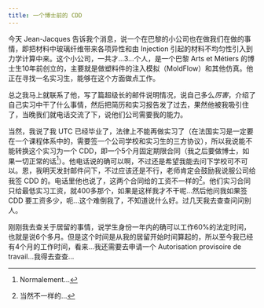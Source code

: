 ```yaml
---
title: 一个博士前的 CDD
---
```


今天 Jean-Jacques 告诉我个消息，说一个在巴黎的小公司也在做我们在做的事情，即把材料中玻璃纤维带来各项异性和由 Injection 引起的材料不均匀性引入到力学计算中来。这个小公司，一共才...3...个人，是一个巴黎 Arts et Métiers 的博士生10年前创立的，主要就是做塑料件的注入模拟（MoldFlow）和其他仿真。他正在寻找一名实习生，能够在这个方面做点工作。

总之我马上就联系了他，写了篇超级长的邮件说明情况，说自己多么*厉害*，介绍了自己实习中干了什么事情，然后把简历和实习报告发了过去，果然他被我吸引住了，当晚我们就电话交流了下，说他们公司需要我的能力。

当然，我说了我 UTC 已经毕业了，法律上不能再做实习了（在法国实习是一定要在一个课程体系中的，需要签一个公司学校和实习生的三方协议），所以我说能不能转换这个实习为一个 CDD，即一个5个月固定期限合同（我之后要做博士，如果一切正常的话[^1]）。他电话说的确可以啊，不过还是希望我能去问下学校可不可以。恩，我明天发封邮件问下，不过应该还是不行，老师肯定会鼓励我说服公司给我签 CDD 的。电话里他也说了，这两个合同给的工资不一样的[^2]。他们实习合同只给最低实习工资，就400多那个，如果是这样我才不干呢...然后他问我如果签 CDD 要工资多少，呃...这个难倒我了，不知道说什么好。过几天我去查查问问别人。

刚刚我去查关于居留的事情，说学生身份一年内的确可以工作60%的法定时间，也就是说6个多月。但是这个时间是从我的居留开始时间算起的，所以至今我已经有4个月的工作时间，看来…我还需要去申请一个 Autorisation provisoire de travail...我得去查查...

[^1]: Normalement…
[^2]: 当然不一样的...